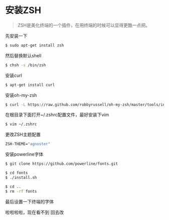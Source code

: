 # 安装ZSH

>ZSH是美化终端的一个插件，在用终端的时候可以显得更酷一点把。


先安装一下
``` bash
$ sudo apt-get install zsh
```

然后替换默认shell
``` bash
$ chsh -s /bin/zsh
```

安装curl
``` bash
$ apt-get install curl
```

安装oh-my-zsh
``` bash
$ curl -L https://raw.github.com/robbyrussell/oh-my-zsh/master/tools/install.sh | sh
```

在根目录下面打开~/.zshrc配置文件，最好安装下vim
``` bash
$ vim ~/.zshrc
```

更改ZSH主题配置
``` bash
ZSH-THEME="agnoster"
```

安装powerline字体
``` bash
$ git clone https://github.com/powerline/fonts.git

$ cd fonts
$ ./install.sh

$ cd ..
$ rm -rf fonts
```

最后设置一下终端的字体

啦啦啦啦，现在看不到  回去改
